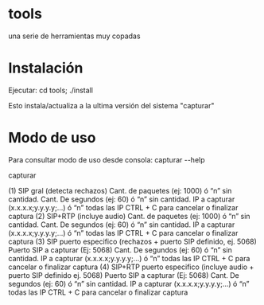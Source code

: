 # tools
una serie de herramientas muy copadas

# Instalación

Ejecutar:
cd tools; ./install

Esto instala/actualiza a la ultima versión del sistema "capturar"

# Modo de uso

Para consultar modo de uso desde consola:
capturar --help

capturar

(1) SIP gral (detecta rechazos)
  Cant. de paquetes (ej: 1000) ó “n” sin cantidad.
  Cant. De segundos (ej: 60) ó “n” sin cantidad.
  IP a capturar (x.x.x.x;y.y.y.y;...) ó “n” todas las IP
  CTRL + C para cancelar o finalizar captura
(2) SIP+RTP (incluye audio)
  Cant. de paquetes (ej: 1000) ó “n” sin cantidad.
  Cant. De segundos (ej: 60) ó “n” sin cantidad.
  IP a capturar (x.x.x.x;y.y.y.y;...) ó “n” todas las IP
  CTRL + C para cancelar o finalizar captura
(3) SIP puerto especifico (rechazos + puerto SIP definido, ej. 5068)
  Puerto SIP a capturar (Ej: 5068)
  Cant. De segundos (ej: 60) ó “n” sin cantidad.
  IP a capturar (x.x.x.x;y.y.y.y;...) ó “n” todas las IP
  CTRL + C para cancelar o finalizar captura
(4) SIP+RTP puerto especifico (incluye audio + puerto SIP definido ej. 5068)
  Puerto SIP a capturar (Ej: 5068)
  Cant. De segundos (ej: 60) ó “n” sin cantidad.
  IP a capturar (x.x.x.x;y.y.y.y;...) ó “n” todas las IP
  CTRL + C para cancelar o finalizar captura
